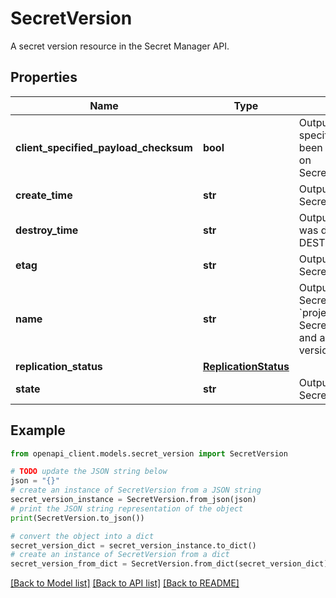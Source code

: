 # SecretVersion

A secret version resource in the Secret Manager API.

## Properties

Name | Type | Description | Notes
------------ | ------------- | ------------- | -------------
**client_specified_payload_checksum** | **bool** | Output only. True if payload checksum specified in SecretPayload object has been received by SecretManagerService on SecretManagerService.AddSecretVersion. | [optional] [readonly] 
**create_time** | **str** | Output only. The time at which the SecretVersion was created. | [optional] [readonly] 
**destroy_time** | **str** | Output only. The time this SecretVersion was destroyed. Only present if state is DESTROYED. | [optional] [readonly] 
**etag** | **str** | Output only. Etag of the currently stored SecretVersion. | [optional] [readonly] 
**name** | **str** | Output only. The resource name of the SecretVersion in the format &#x60;projects/*/secrets/*/versions/*&#x60;. SecretVersion IDs in a Secret start at 1 and are incremented for each subsequent version of the secret. | [optional] [readonly] 
**replication_status** | [**ReplicationStatus**](ReplicationStatus.md) |  | [optional] 
**state** | **str** | Output only. The current state of the SecretVersion. | [optional] [readonly] 

## Example

```python
from openapi_client.models.secret_version import SecretVersion

# TODO update the JSON string below
json = "{}"
# create an instance of SecretVersion from a JSON string
secret_version_instance = SecretVersion.from_json(json)
# print the JSON string representation of the object
print(SecretVersion.to_json())

# convert the object into a dict
secret_version_dict = secret_version_instance.to_dict()
# create an instance of SecretVersion from a dict
secret_version_from_dict = SecretVersion.from_dict(secret_version_dict)
```
[[Back to Model list]](../README.md#documentation-for-models) [[Back to API list]](../README.md#documentation-for-api-endpoints) [[Back to README]](../README.md)


